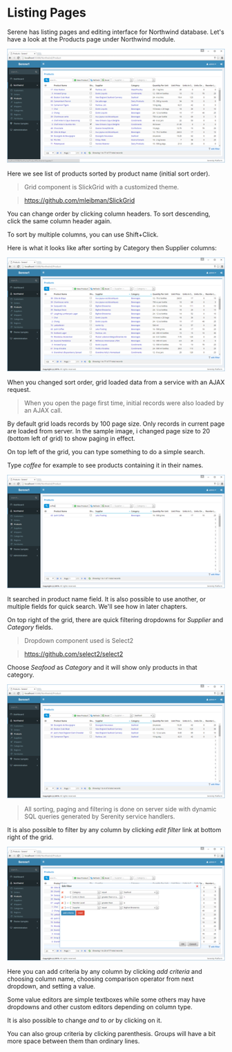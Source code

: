 # Listing Pages

Serene has listing pages and editing interface for Northwind database. Let's have a look at the Products page under Northwind module.

![Products Page Initial](img/products_page_initial.png)

Here we see list of products sorted by product name (initial sort order).

> Grid component is SlickGrid with a customized theme.

> https://github.com/mleibman/SlickGrid

You can change order by clicking column headers. To sort descending, click the same column header again.

To sort by multiple columns, you can use Shift+Click.

Here is what it looks like after sorting by Category then Supplier columns:

![Products Category Supplier Sort](img/products_category_supplier.png)

When you changed sort order, grid loaded data from a service with an AJAX request. 

> When you open the page first time, initial records were also loaded by an AJAX call.

By default grid loads records by 100 page size. Only records in current page are loaded from server. In the sample image, i changed page size to 20 (bottom left of grid) to show paging in effect.

On top left of the grid, you can type something to do a simple search.

Type *coffee* for example to see products containing it in their names.

![Products Coffee Search](img/products_coffee_search.png)

It searched in product name field. It is also possible to use another, or multiple fields for quick search. We'll see how in later chapters.

On top right of the grid, there are quick filtering dropdowns for *Supplier* and *Category* fields.

> Dropdown component used is Select2

> https://github.com/select2/select2

Choose *Seafood* as *Category* and it will show only products in that category.

![Products Seafood](img/products_seafood.png)

> All sorting, paging and filtering is done on server side with dynamic SQL queries generated by Serenity service handlers.

It is also possible to filter by any column by clicking *edit filter* link at bottom right of the grid.

![Products Edit Filter](img/products_edit_filter.png)

Here you can add criteria by any column by clicking *add criteria* and choosing column name, choosing comparison operator from next dropdown, and setting a value. 

Some value editors are simple textboxes while some others may have dropdowns and other custom editors depending on column type.

It is also possible to change *and* to *or* by clicking on it.

You can also group criteria by clicking parenthesis. Groups will have a bit more space between them than ordinary lines.





